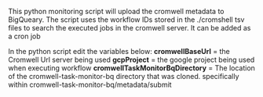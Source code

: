 This python monitoring script will upload the cromwell metadata to BigQueary. The script uses the workflow IDs stored in the 
./cromshell tsv files to search the executed jobs in the cromwell server. It can be added as a cron job

In the python script edit the variables below:
**cromwellBaseUrl** = the Cromwell Url server being used
**gcpProject** = the google project being used when executing workflow
**cromwellTaskMonitorBqDirectory** = The location of the cromwell-task-monitor-bq directory that was cloned. specifically within cromwell-task-monitor-bq/metadata/submit 

